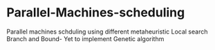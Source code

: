 # Parallel-Machines-scheduling
Parallel machines schduling using different metaheuristic
Local search
Branch and Bound- Yet to implement
Genetic algorithm

